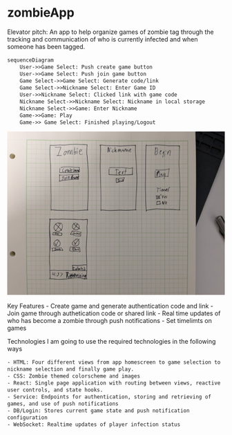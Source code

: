 # zombieApp

Elevator pitch: An app to help organize games of zombie tag through the tracking and communication of who is currently infected and when someone has been tagged.

```mermaid
sequenceDiagram
    User->>Game Select: Push create game button
    User->>Game Select: Push join game button
    Game Select->>Game Select: Generate code/link
    Game Select->>Nickname Select: Enter Game ID
    User->>Nickname Select: Clicked link with game code
    Nickname Select->>Nickname Select: Nickname in local storage
    Nickname Select->>Game: Enter Nickname
    Game->>Game: Play
    Game->> Game Select: Finished playing/Logout
```

![](design/rough_ui.jpg)

Key Features
    - Create game and generate authentication code and link
    - Join game through authetication code or shared link
    - Real time updates of who has become a zombie through push notifications
    - Set timelimts on games

Technologies
    I am going to use the required technologies in the following ways

    - HTML: Four different views from app homescreen to game selection to nickname selection and finally game play.
    - CSS: Zombie themed colorscheme and images
    - React: Single page application with routing between views, reactive user controls, and state hooks.
    - Service: Endpoints for authentication, storing and retrieving of games, and use of push notifications
    - DB/Login: Stores current game state and push notification configuration
    - WebSocket: Realtime updates of player infection status

